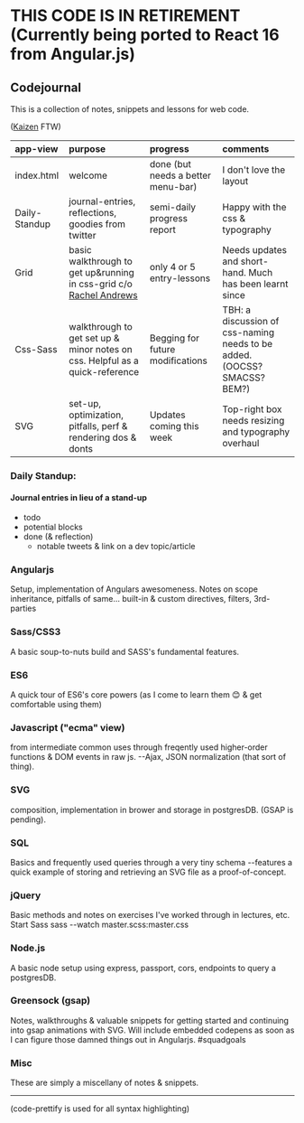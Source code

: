 # THIS CODE IS IN RETIREMENT (Currently being ported to React 16 from Angular.js)
## Codejournal
This is a collection of notes, snippets and lessons for web code.


([Kaizen](https://en.wikipedia.org/wiki/Kaizen) FTW)


|app-view|purpose|progress|comments|
|:-----------|:-------|:------|:----|
|index.html|welcome|done (but needs a better menu-bar)|I don't love the layout|
|Daily-Standup|journal-entries, reflections, goodies from twitter|semi-daily progress report|Happy with the css & typography|
|Grid|basic walkthrough to get up&running in css-grid c/o [Rachel Andrews][rachelA]|only 4 or 5 entry-lessons|Needs updates and short-hand. Much has been learnt since|
|Css-Sass|walkthrough to get set up & minor notes on css. Helpful as a quick-reference|Begging for future modifications| TBH: a discussion of css-naming needs to be added. (OOCSS? SMACSS? BEM?)|
|SVG|set-up, optimization, pitfalls, perf & rendering dos & donts|Updates coming this week|Top-right box needs resizing and typography overhaul|

<!-- |jquery|||| -->


### Daily Standup:
#### Journal entries in lieu of a stand-up
 + todo
 + potential blocks
 + done (& reflection)
    * notable tweets & link on a dev topic/article

### Angularjs
Setup, implementation of Angulars awesomeness. Notes on scope inheritance, pitfalls of same... built-in & custom directives, filters, 3rd-parties
### Sass/CSS3
A basic soup-to-nuts build and SASS's fundamental features.
### ES6
A quick tour of ES6's core powers (as I come to learn them 😊 & get comfortable using them)
### Javascript ("ecma" view)
from intermediate common uses through freqently used higher-order functions & DOM events in raw js. --Ajax, JSON normalization (that sort of thing).
### SVG
composition, implementation in brower and storage in postgresDB. (GSAP is pending).
### SQL
Basics and frequently used queries through a very tiny schema
--features a quick example of storing and retrieving an SVG file as a proof-of-concept.
### jQuery
Basic methods and notes on exercises I've worked through in lectures, etc.
Start Sass
sass --watch master.scss:master.css
### Node.js
A basic node setup using express, passport, cors, endpoints to query a postgresDB.
### Greensock (gsap)
Notes, walkthroughs & valuable snippets for getting started and continuing into gsap animations with SVG.
Will include embedded codepens as soon as I can figure those damned things out in Angularjs. #squadgoals
### Misc
These are simply a miscellany of notes & snippets.
***
(code-prettify is used for all syntax highlighting)

[rachelA]: https://www.youtube.com/watch?v=Dz9BzY21Zks&list=PLQkVA6z3dFvbnBJetfYDAF3-cG_ubgdZR
